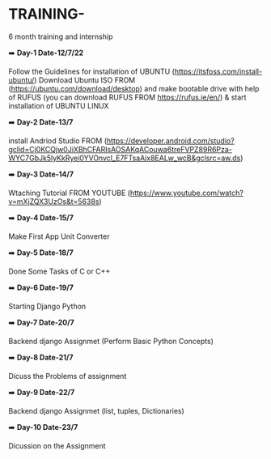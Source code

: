 # TRAINING-
6  month training and internship

:arrow_right: **Day-1 Date-12/7/22**

Follow the Guidelines for installation of UBUNTU  (https://itsfoss.com/install-ubuntu/)
Download Ubuntu ISO FROM (https://ubuntu.com/download/desktop)
and make bootable drive with help of RUFUS (you can download RUFUS FROM https://rufus.ie/en/)  & start installation of UBUNTU LINUX

:arrow_right: **Day-2 Date-13/7**

install Andriod Studio FROM (https://developer.android.com/studio?gclid=Cj0KCQjw0JiXBhCFARIsAOSAKqACouwa6treFVPZ89R6Pza-WYC7GbJk5lyKkRyei0YVOnvcl_E7FTsaAix8EALw_wcB&gclsrc=aw.ds)

:arrow_right: **Day-3 Date-14/7**

Wtaching Tutorial FROM YOUTUBE (https://www.youtube.com/watch?v=mXjZQX3UzOs&t=5638s)

:arrow_right: **Day-4 Date-15/7**

Make First App Unit Converter  

:arrow_right: **Day-5 Date-18/7**

Done Some Tasks of C or C++

:arrow_right: **Day-6 Date-19/7**

Starting Django Python

:arrow_right: **Day-7 Date-20/7**

Backend  django Assignmet (Perform Basic Python Concepts)

:arrow_right: **Day-8 Date-21/7**

Dicuss the Problems of assignment

:arrow_right: **Day-9 Date-22/7**

Backend  django Assignmet (list, tuples, Dictionaries)

:arrow_right: **Day-10 Date-23/7**

Dicussion on the Assignment 
